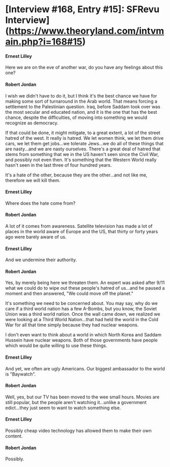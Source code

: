 # [Interview #168, Entry #15]: SFRevu Interview](https://www.theoryland.com/intvmain.php?i=168#15)

#### Ernest Lilley

Here we are on the eve of another war, do you have any feelings about this one?

#### Robert Jordan

I wish we didn't have to do it, but I think it's the best chance we have for making some sort of turnaround in the Arab world. That means forcing a settlement to the Palestinian question. Iraq, before Saddam took over was the most secular and educated nation, and it is the one that has the best chance, despite the difficulties, of moving into something we would recognize as democracy.

If that could be done, it might mitigate, to a great extent, a lot of the street hatred of the west. It really is hatred. We let women think, we let them drive cars, we let them get jobs...we tolerate Jews...we do all of these things that are nasty...and we are nasty ourselves. There's a great deal of hatred that stems from something that we in the US haven't seen since the Civil War, and possibly not even then. It's something that the Western World really hasn't seen in the last three of four hundred years.

It's a hate of the other, because they are the other...and not like me, therefore we will kill them.

#### Ernest Lilley

Where does the hate come from?

#### Robert Jordan

A lot of it comes from awareness. Satellite television has made a lot of places in the world aware of Europe and the US, that thirty or forty years ago were barely aware of us.

#### Ernest Lilley

And we undermine their authority.

#### Robert Jordan

Yes, by merely being here we threaten them. An expert was asked after 9/11 what we could do to wipe out these people's hatred of us...and he paused a moment and then answered, "We could move off the planet."

It's something we need to be concerned about. You may say, why do we care if a third world nation has a few A-Bombs, but you know, the Soviet Union was a third world nation. Once the wall came down, we realized we were looking at a Third World Nation...that had held the world in the Cold War for all that time simply because they had nuclear weapons.

I don't even want to think about a world in which North Korea and Saddam Hussein have nuclear weapons. Both of those governments have people which would be quite willing to use these things.

#### Ernest Lilley

And yet, we often are ugly Americans. Our biggest ambassador to the world is "Baywatch".

#### Robert Jordan

Well, yes, but our TV has been moved to the wee small hours. Movies are still popular, but the people aren't watching it...unlike a government edict...they just seem to want to watch something else.

#### Ernest Lilley

Possibly cheap video technology has allowed them to make their own content.

#### Robert Jordan

Possibly.

